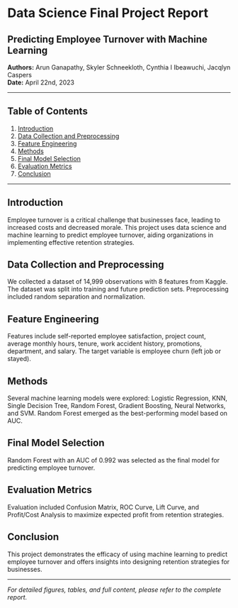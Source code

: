 # Data Science Final Project Report

## Predicting Employee Turnover with Machine Learning

**Authors:** Arun Ganapathy, Skyler Schneekloth, Cynthia I Ibeawuchi, Jacqlyn Caspers  
**Date:** April 22nd, 2023

---

## Table of Contents

1. [Introduction](#introduction)
2. [Data Collection and Preprocessing](#data-collection-and-preprocessing)
3. [Feature Engineering](#feature-engineering)
4. [Methods](#methods)
5. [Final Model Selection](#final-model-selection)
6. [Evaluation Metrics](#evaluation-metrics)
7. [Conclusion](#conclusion)

---

## Introduction

Employee turnover is a critical challenge that businesses face, leading to increased costs and decreased morale. This project uses data science and machine learning to predict employee turnover, aiding organizations in implementing effective retention strategies.

## Data Collection and Preprocessing

We collected a dataset of 14,999 observations with 8 features from Kaggle. The dataset was split into training and future prediction sets. Preprocessing included random separation and normalization.

## Feature Engineering

Features include self-reported employee satisfaction, project count, average monthly hours, tenure, work accident history, promotions, department, and salary. The target variable is employee churn (left job or stayed).

## Methods

Several machine learning models were explored: Logistic Regression, KNN, Single Decision Tree, Random Forest, Gradient Boosting, Neural Networks, and SVM. Random Forest emerged as the best-performing model based on AUC.

## Final Model Selection

Random Forest with an AUC of 0.992 was selected as the final model for predicting employee turnover.

## Evaluation Metrics

Evaluation included Confusion Matrix, ROC Curve, Lift Curve, and Profit/Cost Analysis to maximize expected profit from retention strategies.

## Conclusion

This project demonstrates the efficacy of using machine learning to predict employee turnover and offers insights into designing retention strategies for businesses.

---

_For detailed figures, tables, and full content, please refer to the complete report._
